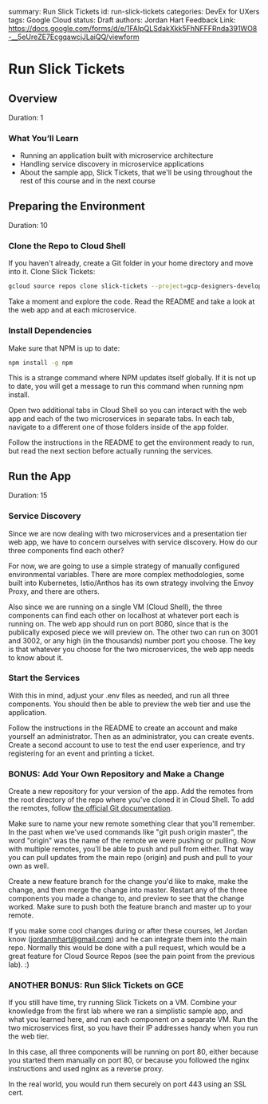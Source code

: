 summary: Run Slick Tickets
id: run-slick-tickets
categories: DevEx for UXers
tags: Google Cloud
status: Draft
authors: Jordan Hart
Feedback Link: https://docs.google.com/forms/d/e/1FAIpQLSdakXkk5FhNFFFRnda391WO8-__5eUreZE7EcgqawcjJLaiQQ/viewform

# Run Slick Tickets
<!-- ------------------------ -->
## Overview
Duration: 1

### What You’ll Learn
- Running an application built with microservice architecture
- Handling service discovery in microservice applications
- About the sample app, Slick Tickets, that we'll be using throughout the rest of this course and in the next course

<!-- ------------------------ -->
## Preparing the Environment
Duration: 10

### Clone the Repo to Cloud Shell
If you haven't already, create a Git folder in your home directory and move into it. Clone Slick Tickets:
``` bash
gcloud source repos clone slick-tickets --project=gcp-designers-development
```

Take a moment and explore the code. Read the README and take a look at the web app and at each microservice.

### Install Dependencies
Make sure that NPM is up to date:
``` bash
npm install -g npm
```

This is a strange command where NPM updates itself globally. If it is not up to date, you will get a message to run this command when running npm install.

Open two additional tabs in Cloud Shell so you can interact with the web app and each of the two microservices in separate tabs. In each tab, navigate to a different one of those folders inside of the app folder.

Follow the instructions in the README to get the environment ready to run, but read the next section before actually running the services.

<!-- ------------------------ -->
## Run the App
Duration: 15

### Service Discovery
Since we are now dealing with two microservices and a presentation tier web app, we have to concern ourselves with service discovery. How do our three components find each other?

For now, we are going to use a simple strategy of manually configured environmental variables. There are more complex methodologies, some built into Kubernetes, Istio/Anthos has its own strategy involving the Envoy Proxy, and there are others.

Also since we are running on a single VM (Cloud Shell), the three components can find each other on localhost at whatever port each is running on. The web app should run on port 8080, since that is the publically exposed piece we will preview on. The other two can run on 3001 and 3002, or any high (in the thousands) number port you choose. The key is that whatever you choose for the two microservices, the web app needs to know about it.

### Start the Services
With this in mind, adjust your .env files as needed, and run all three components. You should then be able to preview the web tier and use the application.

Follow the instructions in the README to create an account and make yourself an administrator. Then as an administrator, you can create events. Create a second account to use to test the end user experience, and try registering for an event and printing a ticket.

### BONUS: Add Your Own Repository and Make a Change
Create a new repository for your version of the app. Add the remotes from the root directory of the repo where you've cloned it in Cloud Shell. To add the remotes, follow [the official Git documentation](https://git-scm.com/book/en/v2/Git-Basics-Working-with-Remotes).

Make sure to name your new remote something clear that you'll remember. In the past when we've used commands like "git push origin master", the word "origin" was the name of the remote we were pushing or pulling. Now with multiple remotes, you'll be able to push and pull from either. That way you can pull updates from the main repo (origin) and push and pull to your own as well.

Create a new feature branch for the change you'd like to make, make the change, and then merge the change into master. Restart any of the three components you made a change to, and preview to see that the change worked. Make sure to push both the feature branch and master up to your remote.

If you make some cool changes during or after these courses, let Jordan know (jordanmhart@gmail.com) and he can integrate them into the main repo. Normally this would be done with a pull request, which would be a great feature for Cloud Source Repos (see the pain point from the previous lab). :)

### ANOTHER BONUS: Run Slick Tickets on GCE
If you still have time, try running Slick Tickets on a VM. Combine your knowledge from the first lab where we ran a simplistic sample app, and what you learned here, and run each component on a separate VM. Run the two microservices first, so you have their IP addresses handy when you run the web tier.

In this case, all three components will be running on port 80, either because you started them manually on port 80, or because you followed the nginx instructions and used nginx as a reverse proxy.

In the real world, you would run them securely on port 443 using an SSL cert.
